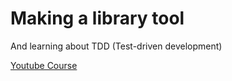 <h1>Making a library tool</h1>

<p>And learning about TDD (Test-driven development)</p>

<a href="https://www.youtube.com/watch?v=0Rjsuw1ScXg&list=PLpzy7FIRqpGAbkfdxo1MwOS9xjG3O3z1y&index=1">Youtube Course</a>
